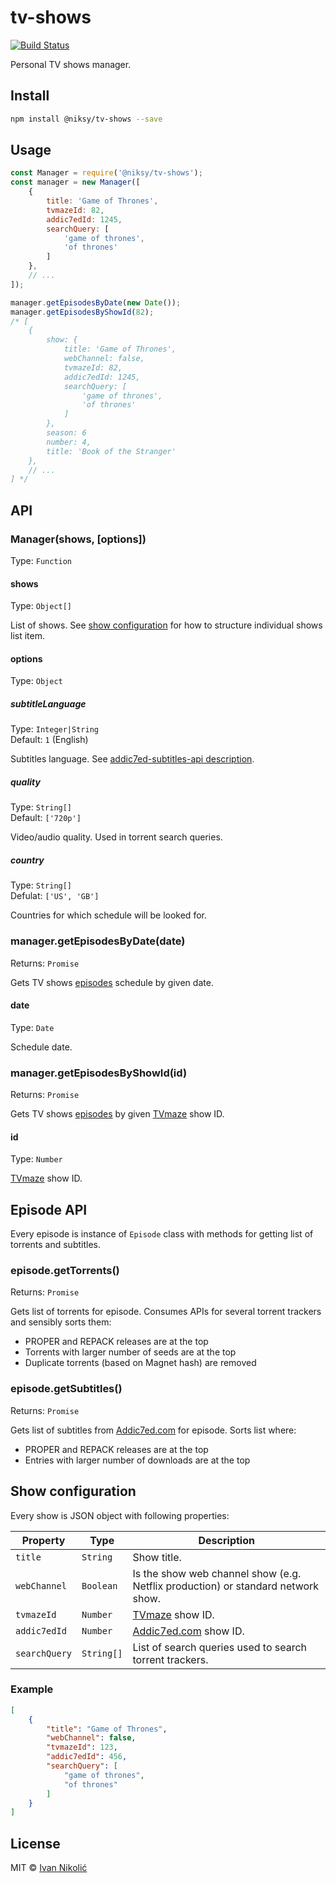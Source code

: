# tv-shows

[![Build Status][ci-img]][ci]

Personal TV shows manager.

## Install

```sh
npm install @niksy/tv-shows --save
```

## Usage

```js
const Manager = require('@niksy/tv-shows');
const manager = new Manager([
	{
		title: 'Game of Thrones',
		tvmazeId: 82,
		addic7edId: 1245,
		searchQuery: [
			'game of thrones',
			'of thrones'
		]
	},
	// ...
]);

manager.getEpisodesByDate(new Date());
manager.getEpisodesByShowId(82);
/* [
	{
		show: {
			title: 'Game of Thrones',
			webChannel: false,
			tvmazeId: 82,
			addic7edId: 1245,
			searchQuery: [
				'game of thrones',
				'of thrones'
			]
		},
		season: 6
		number: 4,
		title: 'Book of the Stranger'
	},
	// ...
] */
```

## API

### Manager(shows, [options])

Type: `Function`

#### shows

Type: `Object[]`

List of shows. See [show configuration](#show-configuration) for how to structure individual shows list item.

#### options

Type: `Object`

##### subtitleLanguage

Type: `Integer|String`  
Default: `1` (English)

Subtitles language. See [addic7ed-subtitles-api description](https://github.com/niksy/addic7ed-subtitles-api#language).

##### quality

Type: `String[]`  
Default: `['720p']`

Video/audio quality. Used in torrent search queries.

##### country

Type: `String[]`  
Defulat: `['US', 'GB']`

Countries for which schedule will be looked for.

### manager.getEpisodesByDate(date)

Returns: `Promise`

Gets TV shows [episodes](#episode-api) schedule by given date.

#### date

Type: `Date`

Schedule date.

### manager.getEpisodesByShowId(id)

Returns: `Promise`

Gets TV shows [episodes](#episode-api) by given [TVmaze][tvmaze] show ID.

#### id

Type: `Number`

[TVmaze][tvmaze] show ID.

## Episode API

Every episode is instance of `Episode` class with methods for getting list of torrents and subtitles.

### episode.getTorrents()

Returns: `Promise`

Gets list of torrents for episode. Consumes APIs for several torrent trackers and sensibly sorts them:

* PROPER and REPACK releases are at the top
* Torrents with larger number of seeds are at the top
* Duplicate torrents (based on Magnet hash) are removed

### episode.getSubtitles()

Returns: `Promise`

Gets list of subtitles from [Addic7ed.com][addic7ed] for episode. Sorts list where:

* PROPER and REPACK releases are at the top
* Entries with larger number of downloads are at the top

## Show configuration

Every show is JSON object with following properties:

| Property | Type | Description |
| --- | --- | --- |
| `title` | `String` | Show title. |
| `webChannel` | `Boolean` | Is the show web channel show (e.g. Netflix production) or standard network show. |
| `tvmazeId` | `Number` | [TVmaze][tvmaze] show ID. |
| `addic7edId` | `Number` | [Addic7ed.com][addic7ed] show ID. |
| `searchQuery` | `String[]` | List of search queries used to search torrent trackers. |

### Example

```json
[
	{
		"title": "Game of Thrones",
		"webChannel": false,
		"tvmazeId": 123,
		"addic7edId": 456,
		"searchQuery": [
			"game of thrones",
			"of thrones"
		]
	}
]
```

## License

MIT © [Ivan Nikolić](http://ivannikolic.com)

[ci]: https://travis-ci.org/niksy/tv-shows
[ci-img]: https://travis-ci.org/niksy/tv-shows.svg?branch=master
[addic7ed]: http://www.addic7ed.com/
[tvmaze]: http://www.tvmaze.com/
